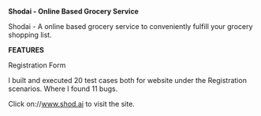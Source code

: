 **Shodai - Online Based Grocery Service**

Shodai - A online based grocery service to conveniently fulfill your grocery shopping list.

**FEATURES**

Registration  Form

I built and executed 20 test cases both for website  under the Registration scenarios. Where I found 11 bugs.

Click on://www.shod.ai to visit the site.
